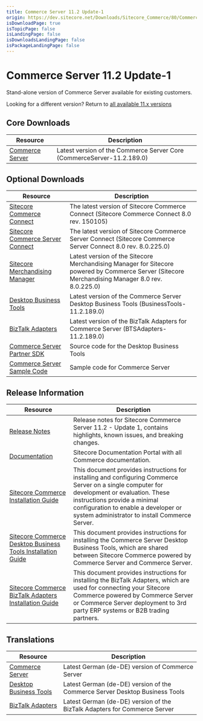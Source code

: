```yaml
---
title: Commerce Server 11.2 Update-1
origin: https://dev.sitecore.net/Downloads/Sitecore_Commerce/80/Commerce_Server_112_Update1.aspx
isDownloadPage: true
isTopicPage: false
isLandingPage: false
isDownloadsLandingPage: false
isPackageLandingPage: false
---
```


# Commerce Server 11.2 Update-1

Stand-alone version of Commerce Server available for existing customers.  

Looking for a different version? Return to [all available 11.x versions](/Downloads/Sitecore_Commerce)

## Core Downloads

 | Resource | Description |
 | --- | --- |
 | [Commerce Server](https://scdp.blob.core.windows.net/downloads/Sitecore%20Commerce/80/Commerce%20Server%20112%20Update1/Secure/CommerceServer-11.2.189.0.exe) | Latest version of the Commerce Server Core (CommerceServer-11.2.189.0) |

## Optional Downloads

 | Resource | Description |
 | --- | --- |
 | [Sitecore Commerce Connect](https://scdp.blob.core.windows.net/downloads/Sitecore%20Commerce/80/Commerce%20Server%20112%20Update1/Secure/Sitecore%20Commerce%20Connect%208.0%20rev.%20150105.zip) | The latest version of Sitecore Commerce Connect (Sitecore Commerce Connect 8.0 rev. 150105)  <br /> |
 | [Sitecore Commerce Server Connect](https://scdp.blob.core.windows.net/downloads/Sitecore%20Commerce/80/Commerce%20Server%20112%20Update1/Secure/Sitecore%20Commerce%20Server%20Connect%2080%20rev%20802250.update) | The latest version of Sitecore Commerce Server Connect (Sitecore Commerce Server Connect 8.0 rev. 8.0.225.0) |
 | [Sitecore Merchandising Manager](https://scdp.blob.core.windows.net/downloads/Sitecore%20Commerce/80/Commerce%20Server%20112%20Update1/Secure/Sitecore%20Merchandising%20Manager%2080%20rev%20802250.update) | Latest version of the Sitecore Merchandising Manager for Sitecore powered by Commerce Server (Sitecore Merchandising Manager 8.0 rev. 8.0.225.0) |
 | [Desktop Business Tools](https://scdp.blob.core.windows.net/downloads/Sitecore%20Commerce/80/Commerce%20Server%20112%20Update1/Secure/BusinessTools-11.2.189.0.exe) | Latest version of the Commerce Server Desktop Business Tools (BusinessTools-11.2.189.0) |
 | [BizTalk Adapters](https://scdp.blob.core.windows.net/downloads/Sitecore%20Commerce/80/Commerce%20Server%20112%20Update1/Secure/BTSAdapters-11.2.189.0.exe) | Latest version of the BizTalk Adapters for Commerce Server (BTSAdapters-11.2.189.0) |
 | [Commerce Server Partner SDK](https://marketplace.sitecore.net/Modules/Commerce_Server_Desktop_Business_Tools_SDK?sc_lang=en) | Source code for the Desktop Business Tools  <br /> |
 | [Commerce Server Sample Code](https://marketplace.sitecore.net/Modules/Commerce_Server_SDK?sc_lang=en) | Sample code for Commerce Server  <br /> |

## Release Information

 | Resource | Description |
 | --- | --- |
 | [Release Notes](https://doc.sitecore.com/commercesdn/SCpbcs80/Readme/en-us/) | Release notes for Sitecore Commerce Server 11.2 - Update 1, contains highlights, known issues, and breaking changes. |
 | [Documentation](https://doc.sitecore.net:443/en/Products/Sitecore_Commerce/80) | Sitecore Documentation Portal with all Commerce documentation. |
 | [Sitecore Commerce Installation Guide](http://commercesdn.sitecore.net/SCpbCS80/SitecoreCommerceInstallationGuide/en-us/index_frames.html) | This document provides instructions for installing and configuring Commerce Server on a single computer for development or evaluation. These instructions provide a minimal configuration to enable a developer or system administrator to install Commerce Server.  <br /> |
 | [Sitecore Commerce Desktop Business Tools Installation Guide](http://commercesdn.sitecore.net/SCpbCS80/SitecoreCommerceDesktopBusinessToolsInstallationGuide/en-us/index_frames.html) | This document provides instructions for installing the Commerce Server Desktop Business Tools, which are shared between Sitecore Commerce powered by Commerce Server and Commerce Server.  <br /> |
 | [Sitecore Commerce BizTalk Adapters Installation Guide](http://commercesdn.sitecore.net/SCpbCS80/SitecoreCommerceBizTalkAdaptersInstallationGuide/en-us/index_frames.html) | This document provides instructions for installing the BizTalk Adapters, which are used for connecting your Sitecore Commerce powered by Commerce Server or Commerce Server deployment to 3rd party ERP systems or B2B trading partners.  <br /> |

## Translations

 | Resource | Description |
 | --- | --- |
 | [Commerce Server](https://scdp.blob.core.windows.net/downloads/Sitecore%20Commerce/80/Commerce%20Server%20112%20Update1/Secure/CommerceServer-11.2.190.0.exe) | Latest German (de-DE) version of Commerce Server  <br /> |
 | [Desktop Business Tools](https://scdp.blob.core.windows.net/downloads/Sitecore%20Commerce/80/Commerce%20Server%20112%20Update1/Secure/BusinessTools-11.2.190.0.exe) | Latest German (de-DE) version of the Commerce Server Desktop Business Tools  <br /> |
 | [BizTalk Adapters](https://scdp.blob.core.windows.net/downloads/Sitecore%20Commerce/80/Commerce%20Server%20112%20Update1/Secure/BTSAdapters-11.2.190.0.exe) | Latest German (de-DE) version of the BizTalk Adapters for Commerce Server  <br /> |